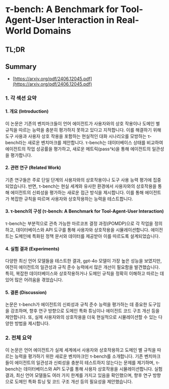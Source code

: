 # $τ$-bench: A Benchmark for Tool-Agent-User Interaction in Real-World Domains
## TL;DR
## Summary
- [https://arxiv.org/pdf/2406.12045.pdf](https://arxiv.org/pdf/2406.12045.pdf)

### 1. 각 섹션 요약

#### 1. 개요 (Introduction)
이 논문은 기존의 벤치마크들이 언어 에이전트가 사용자와의 상호 작용이나 도메인 별 규칙을 따르는 능력을 충분히 평가하지 못하고 있다고 지적합니다. 이를 해결하기 위해 도구 사용과 사용자 상호 작용을 포함하는 현실적인 대화 시나리오를 모방하는 τ-bench라는 새로운 벤치마크를 제안합니다. τ-bench는 데이터베이스 상태를 비교하여 에이전트의 작업 성공률을 평가하고, 새로운 메트릭(pass^k)을 통해 에이전트의 일관성을 평가합니다.

#### 2. 관련 연구 (Related Work)
기존 연구들은 주로 단일 단계의 사용자와의 상호작용이나 도구 사용 능력 평가에 집중되었습니다. 반면, τ-bench는 현실 세계와 유사한 환경에서 사용자와의 상호작용을 통해 에이전트의 신뢰성을 평가하는 새로운 접근 방식을 제시합니다. 이를 통해 에이전트가 복잡한 규칙을 따르며 사용자와 상호작용하는 능력을 테스트합니다.

#### 3. τ-bench의 구성 (τ-bench: A Benchmark for Tool-Agent-User Interaction)
τ-bench는 부분적으로 관측 가능한 마르코프 결정 과정(POMDP)으로 각 작업을 정의하고, 데이터베이스와 API 도구를 통해 사용자와 상호작용을 시뮬레이션합니다. 에이전트는 도메인에 특화된 정책 문서와 데이터를 제공받아 이를 따르도록 설계되었습니다.

#### 4. 실험 결과 (Experiments)
다양한 최신 언어 모델들을 테스트한 결과, gpt-4o 모델이 가장 높은 성능을 보였지만, 여전히 에이전트의 일관성과 규칙 준수 능력에서 많은 개선이 필요함을 발견했습니다. 특히, 복잡한 데이터베이스와 상호작용하거나 도메인 규칙을 정확히 이해하고 따르는 데 있어 많은 어려움을 겪었습니다.

#### 5. 결론 (Discussion)
논문은 τ-bench가 에이전트의 신뢰성과 규칙 준수 능력을 평가하는 데 중요한 도구임을 강조하며, 향후 연구 방향으로 도메인 특화 튜닝이나 에이전트 코드 구조 개선 등을 제안합니다. 또, 실제 사용자와의 상호작용을 더욱 현실적으로 시뮬레이션할 수 있는 다양한 방법을 제시합니다.


### 2. 전체 요약
이 논문은 언어 에이전트가 실제 세계에서 사용자와 상호작용하고 도메인 별 규칙을 따르는 능력을 평가하기 위한 새로운 벤치마크인 τ-bench를 소개합니다. 기존 벤치마크들이 에이전트의 일관성과 신뢰성을 충분히 테스트하지 않는다는 문제를 제기하며, τ-bench는 데이터베이스와 API 도구를 통해 사용자 상호작용을 시뮬레이션합니다. 실험 결과, 최신 언어 모델들도 여러 가지 한계를 가지고 있음을 확인했으며, 향후 연구 방향으로 도메인 특화 튜닝 및 코드 구조 개선 등의 필요성을 제안했습니다.
